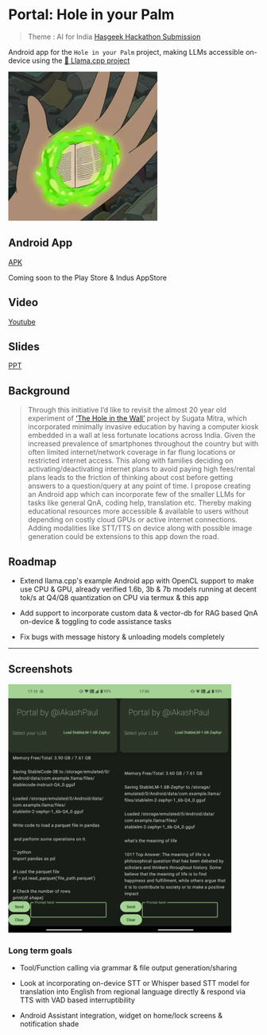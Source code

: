 # Portal: Hole in your Palm
>Theme : AI for India [Hasgeek Hackathon Submission](http://has.gy/W7bW)

Android app for the ```Hole in your Palm``` project, making LLMs accessible on-device using the [🦙 Llama.cpp project](https://github.com/ggerganov/llama.cpp)

<img src="https://raw.githubusercontent.com/iakashpaul/iakashpaul.github.io/master/assets/images/image-hole-in-palm.png" width="300px">

## Android App 

[APK](https://akashpaul.com/assets/portal.apk)

Coming soon to the Play Store & Indus AppStore

## Video

[Youtube](https://youtu.be/EY1_139uccc)

## Slides

[PPT](https://docs.google.com/presentation/d/1vd319CIffL_MaXt-FbTPDNMprASr_-WR/edit?usp=sharing&ouid=116547059781397399357&rtpof=true&sd=true)

## Background 

> Through this initiative I’d like to revisit the almost 20 year old experiment of [‘The Hole in the Wall’](https://en.wikipedia.org/wiki/Minimally_invasive_education) project by Sugata Mitra, which incorporated minimally invasive education by having a computer kiosk embedded in a wall at less fortunate locations across India.
Given the increased prevalence of smartphones throughout the country but with often limited internet/network coverage in far flung locations or restricted internet access. This along with families deciding on activating/deactivating internet plans to avoid paying high fees/rental plans leads to the friction of thinking about cost before getting answers to a question/query at any point of time.
I propose creating an Android app which can incorporate few of the smaller LLMs for tasks like general QnA, coding help, translation etc. Thereby making educational resources more accessible & available to users without depending on costly cloud GPUs or active internet connections. Adding modalities like STT/TTS on device along with possible image generation could be extensions to this app down the road.

## Roadmap

* Extend llama.cpp's example Android app with OpenCL support to make use CPU & GPU, already verified 1.6b, 3b & 7b models running at decent tok/s at Q4/Q8 quantization on CPU via termux & this app

* Add support to incorporate custom data & vector-db for RAG based QnA on-device & toggling to code assistance tasks

* Fix bugs with message history & unloading models completely


<hr>

## Screenshots

<img src="portal-2.png" height="500px"><img src="portal-1.png" height="500px">

### Long term goals

* Tool/Function calling via grammar & file output generation/sharing

* Look at incorporating on-device STT or Whisper based STT model for translation into English from regional language directly & respond via TTS with VAD based interruptibility

* Android Assistant integration, widget on home/lock screens & notification shade
